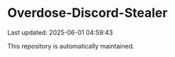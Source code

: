 # Overdose-Discord-Stealer

Last updated: 2025-06-01 04:59:43

This repository is automatically maintained.
